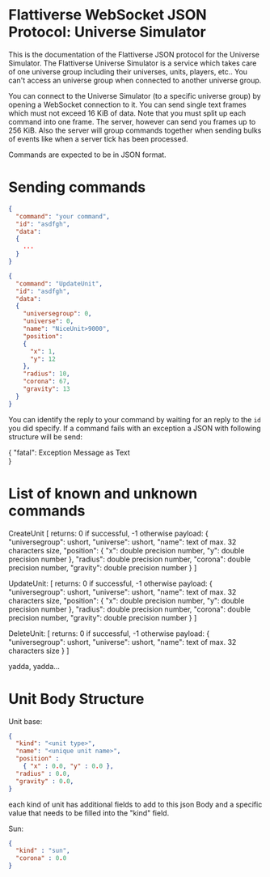 # Flattiverse WebSocket JSON Protocol: Universe Simulator

This is the documentation of the Flattiverse JSON protocol for the Universe Simulator. The Flattiverse Universe Simulator is a service which takes care of one universe group including their universes, units, players, etc.. You can't access an universe group when connected to another universe group.

You can connect to the Universe Simulator (to a specific universe group) by opening a WebSocket connection to it. You can send single text frames which must not exceed 16 KiB of data. Note that you must split up each command into one frame. The server, however can send you frames up to 256 KiB. Also the server will group commands together when sending bulks of events like when a server tick has been processed.

Commands are expected to be in JSON format.

# Sending commands

```json
{
  "command": "your command",
  "id": "asdfgh",
  "data":
  {
    ...
  }
}

{
  "command": "UpdateUnit",
  "id": "asdfgh",
  "data":
  {
    "universegroup": 0,
    "universe": 0,
    "name": "NiceUnit>9000",
    "position":
    {
      "x": 1,
      "y": 12
    },
    "radius": 10,
    "corona": 67,
    "gravity": 13
  }
}

```

You can identify the reply to your command by waiting for an reply to the `id` you did specify.
If a command fails with an exception a JSON with following structure will be send:

{
  "fatal": Exception Message as Text  
}

# List of known and unknown commands

CreateUnit
[
  returns: 0 if successful, -1 otherwise
  payload:
  {
    "universegroup": ushort,
    "universe": ushort,
    "name": text of max. 32 characters size,
    "position":
    {
      "x": double precision number,
      "y": double precision number
    },
    "radius": double precision number,
    "corona": double precision number,
    "gravity": double precision number
  }
]

UpdateUnit:
[
  returns: 0 if successful, -1 otherwise
  payload:
  {
    "universegroup": ushort,
    "universe": ushort,
    "name": text of max. 32 characters size,
    "position":
    {
      "x": double precision number,
      "y": double precision number
    },
    "radius": double precision number,
    "corona": double precision number,
    "gravity": double precision number
  }
]

DeleteUnit:
[
  returns: 0 if successful, -1 otherwise
  payload:
  {
    "universegroup": ushort,
    "universe": ushort,
    "name": text of max. 32 characters size
  }
]

yadda, yadda...

# Unit Body Structure

Unit base:
```json
{
  "kind": "<unit type>",
  "name": "<unique unit name>",
  "position" :
    { "x" : 0.0, "y" : 0.0 },
  "radius" : 0.0,
  "gravity" : 0.0,
}
```
  
each kind of unit has additional fields to add to this json Body and a specific value that needs to be filled into the "kind" field.
  
Sun:
```json
{
  "kind" : "sun",
  "corona" : 0.0
}
```
